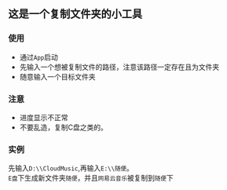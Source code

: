 ## 这是一个复制文件夹的小工具
### 使用
- 通过`App`启动
- 先输入一个想被复制文件的路径，注意该路径一定存在且为文件夹
- 随意输入一个目标文件夹

### 注意
- 进度显示不正常
- 不要乱造，复制C盘之类的。

### 实例
先输入`D:\\CloudMusic`,再输入`E:\\随便`。  
`E盘`下生成新文件夹`随便`，并且`网易云音乐`被复制到`随便`下